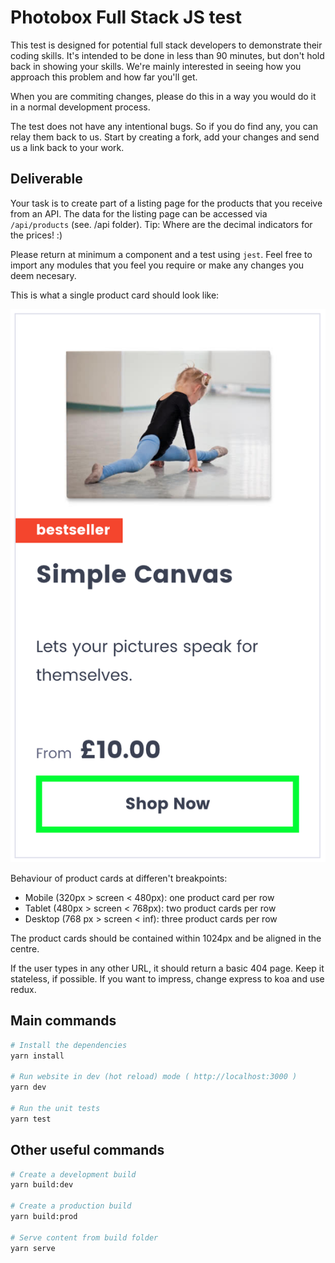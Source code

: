 # Photobox Full Stack JS test

This test is designed for potential full stack developers to demonstrate their coding skills. It's intended to be done in less than 90 minutes, but don't hold back in showing your skills. We're mainly interested in seeing how you approach this problem and how far you'll get.

When you are commiting changes, please do this in a way you would do it in a normal development process.

The test does not have any intentional bugs. So if you do find any, you can relay them back to us. Start by creating a fork, add your changes and send us a link back to your work.

## Deliverable

Your task is to create part of a listing page for the products that you receive from an API. The data for the listing page can be accessed via `/api/products` (see. /api folder). Tip: Where are the decimal indicators for the prices! :)

Please return at minimum a component and a test using `jest`. Feel free to import any modules that you feel you require or make any changes you deem necesary.

This is what a single product card should look like:

![listing page product card example](/public/images/design.png)

Behaviour of product cards at differen't breakpoints:
- Mobile (320px > screen < 480px): one product card per row
- Tablet (480px > screen < 768px): two product cards per row
- Desktop (768 px > screen < inf): three product cards per row

The product cards should be contained within 1024px and be aligned in the centre.

If the user types in any other URL, it should return a basic 404 page. Keep it stateless, if possible. If you want to impress, change express to koa and use redux.

## Main commands
``` bash
# Install the dependencies
yarn install

# Run website in dev (hot reload) mode ( http://localhost:3000 )
yarn dev

# Run the unit tests
yarn test
```

## Other useful commands
``` bash
# Create a development build
yarn build:dev

# Create a production build
yarn build:prod

# Serve content from build folder
yarn serve
```